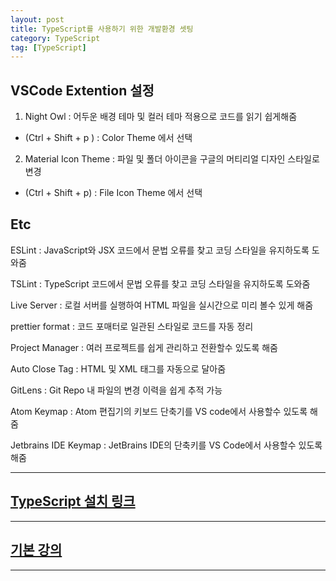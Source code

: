 ```yaml
---
layout: post
title: TypeScript를 사용하기 위한 개발환경 셋팅
category: TypeScript
tag: [TypeScript]
---
```


## VSCode Extention 설정

1. Night Owl : 어두운 배경 테마 및 컬러 테마 적용으로 코드를 읽기 쉽게해줌
- (Ctrl + Shift + p ) : Color Theme 에서 선택

2. Material Icon Theme : 파일 및 폴더 아이콘을 구글의 머티리얼 디자인 스타일로 변경
- (Ctrl + Shift + p) : File Icon Theme 에서 선택

## Etc

ESLint : JavaScript와 JSX 코드에서 문법 오류를 찾고 코딩 스타일을 유지하도록 도와줌

TSLint : TypeScript 코드에서 문법 오류를 찾고 코딩 스타일을 유지하도록 도와줌   

Live Server : 로컬 서버를 실행하여 HTML 파일을 실시간으로 미리 볼수 있게 해줌   

prettier format : 코드 포매터로 일관된 스타일로 코드를 자동 정리   

Project Manager : 여러 프로젝트를 쉽게 관리하고 전환할수 있도록 해줌   

Auto Close Tag : HTML 및 XML 태그를 자동으로 달아줌   

GitLens : Git Repo 내 파일의 변경 이력을 쉽게 추적 가능   

Atom Keymap : Atom 편집기의 키보드 단축기를 VS code에서 사용할수 있도록 해줌   

Jetbrains IDE Keymap : JetBrains IDE의 단축키를 VS Code에서 사용할수 있도록 해줌   

---
## [TypeScript 설치 링크](https://github.com/joshua1988/learn-typescript)
---
## [기본 강의](https://joshua1988.github.io/ts/)
---

